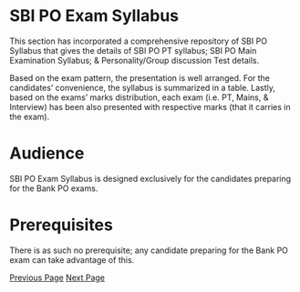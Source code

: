 # SBI PO Exam Syllabus
This section has incorporated a comprehensive repository of SBI PO Syllabus that gives the details of SBI PO PT syllabus; SBI PO Main Examination Syllabus; &amp; Personality/Group discussion Test details.

Based on the exam pattern, the presentation is well arranged. For the candidates’ convenience, the syllabus is summarized in a table. Lastly, based on the exams’ marks distribution, each exam (i.e. PT, Mains, &amp; Interview) has been also presented with respective marks (that it carries in the exam).

# Audience
SBI PO Exam Syllabus is designed exclusively for the candidates preparing for the Bank PO exams.

# Prerequisites
There is as such no prerequisite; any candidate preparing for the Bank PO exam can take advantage of this.


[Previous Page](../sbi_po_syllabus/index.md) [Next Page](../sbi_po_syllabus/sbi_po_syllabus_structure_of_examination.md) 

